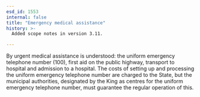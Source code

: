 ```yaml
---
esd_id: 1553
internal: false
title: "Emergency medical assistance"
history: >-
  Added scope notes in version 3.11.

---
```


By urgent medical assistance is understood: the uniform emergency telephone number (100), first aid on the public highway, transport to hospital and admission to a  hospital. The costs of setting up and processing the uniform emergency telephone number are charged to the State, but the municipal authorities, designated by the King as centres for the uniform emergency telephone number, must guarantee the regular operation of this.

